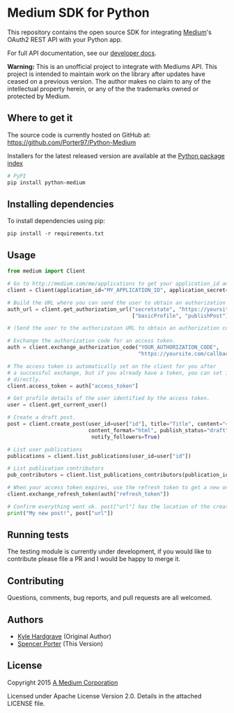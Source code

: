 # Medium SDK for Python

This repository contains the open source SDK for integrating
[Medium](https://medium.com/)'s OAuth2 REST API with your Python app.

For full API documentation, see our [developer docs](https://github.com/Medium/medium-api-docs).

**Warning:** This is an unofficial project to integrate with Mediums API. This project is intended to maintain
work on the library after updates have ceased on a previous version. The author makes no claim to any of the
intellectual property herein, or any of the the trademarks owned or protected by Medium. 

## Where to get it
The source code is currently hosted on GitHub at:
https://github.com/Porter97/Python-Medium

Installers for the latest released version are available at the [Python
package index](https://pypi.org/project/Python-Medium)

```sh
# PyPI
pip install python-medium
```

## Installing dependencies

To install dependencies using pip:

```
pip install -r requirements.txt
```

## Usage

```python
from medium import Client

# Go to http://medium.com/me/applications to get your application_id and application_secret.
client = Client(application_id="MY_APPLICATION_ID", application_secret="MY_APPLICATION_SECRET")

# Build the URL where you can send the user to obtain an authorization code.
auth_url = client.get_authorization_url("secretstate", "https://yoursite.com/callback/medium",
                                        ["basicProfile", "publishPost"])

# (Send the user to the authorization URL to obtain an authorization code.)

# Exchange the authorization code for an access token.
auth = client.exchange_authorization_code("YOUR_AUTHORIZATION_CODE",
                                          "https://yoursite.com/callback/medium")

# The access token is automatically set on the client for you after
# a successful exchange, but if you already have a token, you can set it
# directly.
client.access_token = auth["access_token"]

# Get profile details of the user identified by the access token.
user = client.get_current_user()

# Create a draft post.
post = client.create_post(user_id=user["id"], title="Title", content="<h2>Title</h2><p>Content</p>",
                          content_format="html", publish_status="draft", publication_id="b45573563f5a",
                           notify_followers=True)

# List user publications
publications = client.list_publications(user_id=user["id"])

# List publication contributors
pub_contributors = client.list_publications_contributors(publication_id=publications[0]["id"])

# When your access token expires, use the refresh token to get a new one.
client.exchange_refresh_token(auth["refresh_token"])

# Confirm everything went ok. post["url"] has the location of the created post.
print("My new post!", post["url"])
```

## Running tests

The testing module is currently under development, if you would like to contribute please
file a PR and I would be happy to merge it.

## Contributing

Questions, comments, bug reports, and pull requests are all welcomed.

## Authors

- [Kyle Hardgrave](https://github.com/kylehg) (Original Author)
- [Spencer Porter](https://github.com/porter97) (This Version)

## License

Copyright 2015 [A Medium Corporation](https://medium.com/)

Licensed under Apache License Version 2.0. Details in the attached LICENSE file.
